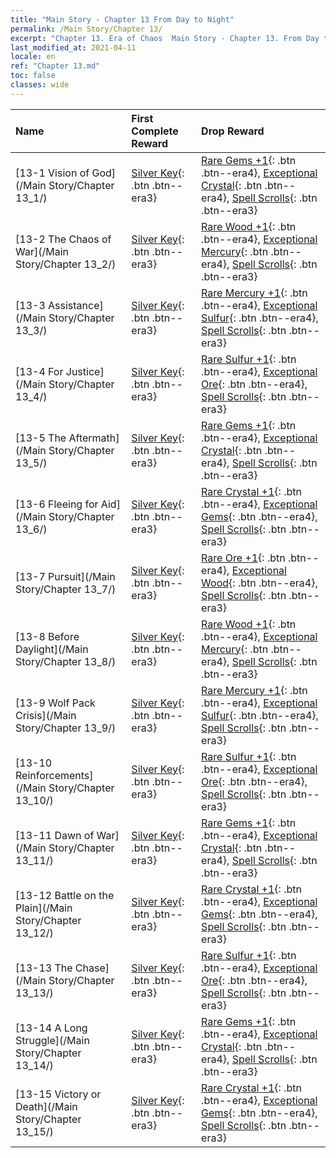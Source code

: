 ```yaml
---
title: "Main Story - Chapter 13 From Day to Night"
permalink: /Main Story/Chapter 13/
excerpt: "Chapter 13. Era of Chaos  Main Story - Chapter 13. From Day to Night"
last_modified_at: 2021-04-11
locale: en
ref: "Chapter 13.md"
toc: false
classes: wide
---
```


  | Name |  First Complete Reward | Drop Reward |
  |:------------|:------------|:------------| 
  | [13-1 Vision of God](/Main Story/Chapter 13_1/) | [Silver Key](/Items/con_693/){: .btn .btn--era3} | [Rare Gems +1](/Items/mat_44/){: .btn .btn--era4}, [Exceptional Crystal](/Items/mat_38/){: .btn .btn--era4}, [Spell Scrolls](/Items/con_694/){: .btn .btn--era3} |
  | [13-2 The Chaos of War](/Main Story/Chapter 13_2/) | [Silver Key](/Items/con_693/){: .btn .btn--era3} | [Rare Wood +1](/Items/mat_41/){: .btn .btn--era4}, [Exceptional Mercury](/Items/mat_35/){: .btn .btn--era4}, [Spell Scrolls](/Items/con_694/){: .btn .btn--era3} |
  | [13-3 Assistance](/Main Story/Chapter 13_3/) | [Silver Key](/Items/con_693/){: .btn .btn--era3} | [Rare Mercury +1](/Items/mat_42/){: .btn .btn--era4}, [Exceptional Sulfur](/Items/mat_36/){: .btn .btn--era4}, [Spell Scrolls](/Items/con_694/){: .btn .btn--era3} |
  | [13-4 For Justice](/Main Story/Chapter 13_4/) | [Silver Key](/Items/con_693/){: .btn .btn--era3} | [Rare Sulfur +1](/Items/mat_43/){: .btn .btn--era4}, [Exceptional Ore](/Items/mat_33/){: .btn .btn--era4}, [Spell Scrolls](/Items/con_694/){: .btn .btn--era3} |
  | [13-5 The Aftermath](/Main Story/Chapter 13_5/) | [Silver Key](/Items/con_693/){: .btn .btn--era3} | [Rare Gems +1](/Items/mat_44/){: .btn .btn--era4}, [Exceptional Crystal](/Items/mat_38/){: .btn .btn--era4}, [Spell Scrolls](/Items/con_694/){: .btn .btn--era3} |
  | [13-6 Fleeing for Aid](/Main Story/Chapter 13_6/) | [Silver Key](/Items/con_693/){: .btn .btn--era3} | [Rare Crystal +1](/Items/mat_45/){: .btn .btn--era4}, [Exceptional Gems](/Items/mat_37/){: .btn .btn--era4}, [Spell Scrolls](/Items/con_694/){: .btn .btn--era3} |
  | [13-7 Pursuit](/Main Story/Chapter 13_7/) | [Silver Key](/Items/con_693/){: .btn .btn--era3} | [Rare Ore +1](/Items/mat_40/){: .btn .btn--era4}, [Exceptional Wood](/Items/mat_34/){: .btn .btn--era4}, [Spell Scrolls](/Items/con_694/){: .btn .btn--era3} |
  | [13-8 Before Daylight](/Main Story/Chapter 13_8/) | [Silver Key](/Items/con_693/){: .btn .btn--era3} | [Rare Wood +1](/Items/mat_41/){: .btn .btn--era4}, [Exceptional Mercury](/Items/mat_35/){: .btn .btn--era4}, [Spell Scrolls](/Items/con_694/){: .btn .btn--era3} |
  | [13-9 Wolf Pack Crisis](/Main Story/Chapter 13_9/) | [Silver Key](/Items/con_693/){: .btn .btn--era3} | [Rare Mercury +1](/Items/mat_42/){: .btn .btn--era4}, [Exceptional Sulfur](/Items/mat_36/){: .btn .btn--era4}, [Spell Scrolls](/Items/con_694/){: .btn .btn--era3} |
  | [13-10 Reinforcements](/Main Story/Chapter 13_10/) | [Silver Key](/Items/con_693/){: .btn .btn--era3} | [Rare Sulfur +1](/Items/mat_43/){: .btn .btn--era4}, [Exceptional Ore](/Items/mat_33/){: .btn .btn--era4}, [Spell Scrolls](/Items/con_694/){: .btn .btn--era3} |
  | [13-11 Dawn of War](/Main Story/Chapter 13_11/) | [Silver Key](/Items/con_693/){: .btn .btn--era3} | [Rare Gems +1](/Items/mat_44/){: .btn .btn--era4}, [Exceptional Crystal](/Items/mat_38/){: .btn .btn--era4}, [Spell Scrolls](/Items/con_694/){: .btn .btn--era3} |
  | [13-12 Battle on the Plain](/Main Story/Chapter 13_12/) | [Silver Key](/Items/con_693/){: .btn .btn--era3} | [Rare Crystal +1](/Items/mat_45/){: .btn .btn--era4}, [Exceptional Gems](/Items/mat_37/){: .btn .btn--era4}, [Spell Scrolls](/Items/con_694/){: .btn .btn--era3} |
  | [13-13 The Chase](/Main Story/Chapter 13_13/) | [Silver Key](/Items/con_693/){: .btn .btn--era3} | [Rare Sulfur +1](/Items/mat_43/){: .btn .btn--era4}, [Exceptional Ore](/Items/mat_33/){: .btn .btn--era4}, [Spell Scrolls](/Items/con_694/){: .btn .btn--era3} |
  | [13-14 A Long Struggle](/Main Story/Chapter 13_14/) | [Silver Key](/Items/con_693/){: .btn .btn--era3} | [Rare Gems +1](/Items/mat_44/){: .btn .btn--era4}, [Exceptional Crystal](/Items/mat_38/){: .btn .btn--era4}, [Spell Scrolls](/Items/con_694/){: .btn .btn--era3} |
  | [13-15 Victory or Death](/Main Story/Chapter 13_15/) | [Silver Key](/Items/con_693/){: .btn .btn--era3} | [Rare Crystal +1](/Items/mat_45/){: .btn .btn--era4}, [Exceptional Gems](/Items/mat_37/){: .btn .btn--era4}, [Spell Scrolls](/Items/con_694/){: .btn .btn--era3} |
